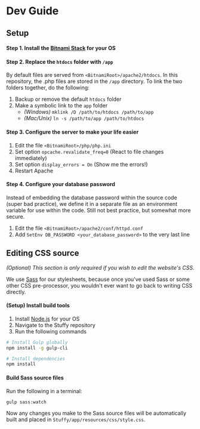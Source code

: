 # Dev Guide

## Setup


#### Step 1. Install the [Bitnami Stack](https://bitnami.com/tag/postgresql) for your OS

#### Step 2. Replace the `htdocs` folder with `/app`

By default files are served from `<BitnamiRoot>/apache2/htdocs`. In this repository, the .php files are stored in the `/app` directory. To link the two folders together, do the following:

1. Backup or remove the default `htdocs` folder
2. Make a symbolic link to the `app` folder
    - *(Windows)* `mklink /D /path/to/htdocs /path/to/app`
    - *(Mac/Unix)* `ln -s /path/to/app /path/to/htdocs`

#### Step 3. Configure the server to make your life easier

1. Edit the file `<BitnamiRoot>/php/php.ini`
2. Set option `opcache.revalidate_freq=0`  (React to file changes immediately)
3. Set option `display_errors = On` (Show me the errors!)
4. Restart Apache

#### Step 4. Configure your database password

Instead of embedding the database password within the source code (super bad practice), we define it in a separate file as an environment variable for use within the code. Still not best practice, but somewhat more secure.

1. Edit the file `<BitnamiRoot>/apache2/conf/httpd.conf`
2. Add `SetEnv DB_PASSWORD <your_database_password>` to the very last line

## Editing CSS source

*(Optional) This section is only required if you wish to edit the website's CSS.*

We use [Sass](http://sass-lang.com/) for our stylesheets, because once you've used Sass or some other CSS pre-processor, you wouldn't ever want to go back to writing CSS directly.

#### (Setup) Install build tools

1. Install [Node.js](https://nodejs.org/en/download/) for your OS
2. Navigate to the Stuffy repository
3. Run the following commands

```bash
# Install Gulp globally
npm install -g gulp-cli

# Install dependencies
npm install 
```

#### Build Sass source files

Run the following in a terminal:

```bash
gulp sass:watch
```

Now any changes you make to the Sass source files will be automatically built and placed in `Stuffy/app/resources/css/style.css`.
